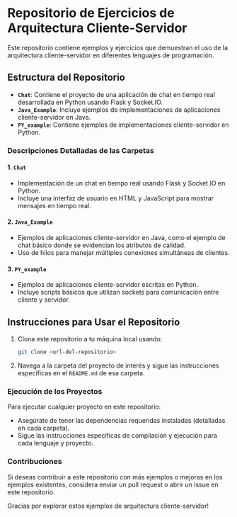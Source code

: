 
# Repositorio de Ejercicios de Arquitectura Cliente-Servidor

Este repositorio contiene ejemplos y ejercicios que demuestran el uso de la arquitectura cliente-servidor en diferentes lenguajes de programación.

## Estructura del Repositorio

- **`Chat`**: Contiene el proyecto de una aplicación de chat en tiempo real desarrollada en Python usando Flask y Socket.IO.
- **`Java_Example`**: Incluye ejemplos de implementaciones de aplicaciones cliente-servidor en Java.
- **`PY_example`**: Contiene ejemplos de implementaciones cliente-servidor en Python.

### Descripciones Detalladas de las Carpetas

#### 1. `Chat`
   - Implementación de un chat en tiempo real usando Flask y Socket.IO en Python.
   - Incluye una interfaz de usuario en HTML y JavaScript para mostrar mensajes en tiempo real.

#### 2. `Java_Example`
   - Ejemplos de aplicaciones cliente-servidor en Java, como el ejemplo de chat básico donde se evidencian los atributos de calidad.
   - Uso de hilos para manejar múltiples conexiones simultáneas de clientes.

#### 3. `PY_example`
   - Ejemplos de aplicaciones cliente-servidor escritas en Python.
   - Incluye scripts básicos que utilizan sockets para comunicación entre cliente y servidor.

## Instrucciones para Usar el Repositorio

1. Clona este repositorio a tu máquina local usando:
   ```bash
   git clone <url-del-repositorio>
   ```
2. Navega a la carpeta del proyecto de interés y sigue las instrucciones específicas en el `README.md` de esa carpeta.

### Ejecución de los Proyectos

Para ejecutar cualquier proyecto en este repositorio:
- Asegúrate de tener las dependencias requeridas instaladas (detalladas en cada carpeta).
- Sigue las instrucciones específicas de compilación y ejecución para cada lenguaje y proyecto.

### Contribuciones

Si deseas contribuir a este repositorio con más ejemplos o mejoras en los ejemplos existentes, considera enviar un pull request o abrir un issue en este repositorio.

Gracias por explorar estos ejemplos de arquitectura cliente-servidor!
